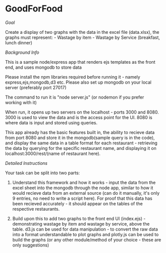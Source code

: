 # GoodForFood

*Goal*

Create a display of two graphs with the data in the excel file (data.xlsx), the graphs must represent:
                   - Wastage by item 
                   - Wastage by Service (breakfast, lunch dinner)



*Background Info*

This is a sample node/express app that renders ejs templates as the front end, and uses mongodb to store data

Please install the npm libraries required before running it - namely express,ejs,mongodb,d3 etc.
Please also set up mongodb on your local server (preferably port 27017)

The command to run it is "node server.js" (or nodemon if you prefer working with it)

When run, it opens up two servers on the localhost - ports 3000 and 8080. 
3000 is used to view the data and is the access point for the UI.
8080 is where data is input and stored using queries. 

This app already has the basic features built in, the ability to recieve data 
from port 8080 and store it in the mongodb(sample query is in the code), and display 
the same data in a table format for each restaurant - retrieving the data by 
querying for the specific restaurant name, and displaying it on localhost:3000/rest/(name of restaurant here). 



*Detailed Instructions*

Your task can be split into two parts:

1. Understand this framework and how it works - input the data from the excel sheet into the mongodb
through the node app, similar to how it would recieve data from an external source (can do it manually, it's only 9 entries, no need to write a script here). For proof that this data has been recieved accurately - it should appear on the tables of the respective restaurants. 

2. Build upon this to add two graphs to the front end UI (index.ejs) - demonstrating wastage by item and wastage by service, above the table. d3.js can be used for data manipulation - to convert the raw data into a format understandable to plot graphs and plotly.js can be used to build the graphs (or any other module/method of your choice - these are only suggestions)
